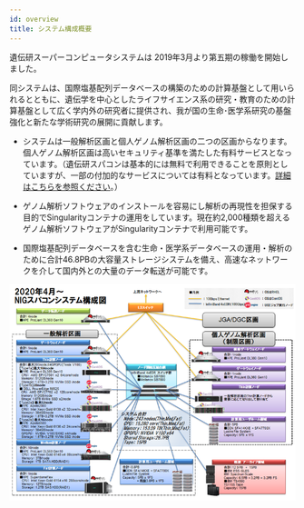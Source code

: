 ```yaml
---
id: overview
title: システム構成概要
---
```


遺伝研スーパーコンピュータシステムは 2019年3月より第五期の稼働を開始しました。

同システムは、国際塩基配列データベースの構築のための計算基盤として用いられるとともに、遺伝学を中心としたライフサイエンス系の研究・教育のための計算基盤として広く学内外の研究者に提供され、我が国の生命･医学系研究の基盤強化と新たな学術研究の展開に貢献します。
 
- システムは一般解析区画と個人ゲノム解析区画の二つの区画からなります。個人ゲノム解析区画は高いセキュリティ基準を満たした有料サービスとなっています。（遺伝研スパコンは基本的には無料で利用できることを原則としていますが、一部の付加的なサービスについては有料となっています。[詳細はこちらを参照ください](/application/billing_service)。）

- ゲノム解析ソフトウェアのインストールを容易にし解析の再現性を担保する目的でSingularityコンテナの運用をしています。現在約2,000種類を超えるゲノム解析ソフトウェアがSingularityコンテナで利用可能です。

- 国際塩基配列データベースを含む生命・医学系データベースの運用・解析のために合計46.8PBの大容量ストレージシステムを備え、高速なネットワークを介して国内外との大量のデータ転送が可能です。


![](system_overview_ja.png)



